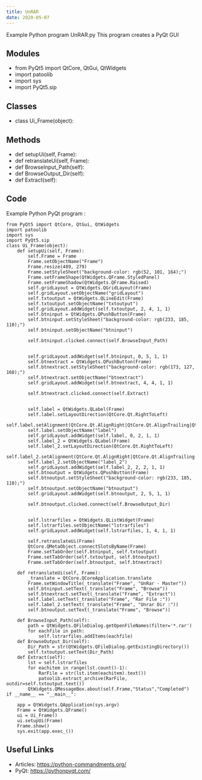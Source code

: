 ```yaml
---
title: UnRAR
date: 2020-05-07
---
```

Example Python program UnRAR.py
This program creates a PyQt GUI

## Modules

* from PyQt5 import QtCore, QtGui, QtWidgets
* import patoolib
* import sys
* import PyQt5.sip

## Classes

* class Ui_Frame(object):

## Methods

* def setupUi(self, Frame):
* def retranslateUi(self, Frame):
* def BrowseInput_Path(self):
* def BrowseOutput_Dir(self):
* def Extract(self):

## Code

Example Python PyQt program :

    from PyQt5 import QtCore, QtGui, QtWidgets
    import patoolib
    import sys
    import PyQt5.sip
    class Ui_Frame(object):
        def setupUi(self, Frame):
            self.Frame = Frame
            Frame.setObjectName("Frame")
            Frame.resize(489, 279)
            Frame.setStyleSheet("background-color: rgb(52, 101, 164);")
            Frame.setFrameShape(QtWidgets.QFrame.StyledPanel)
            Frame.setFrameShadow(QtWidgets.QFrame.Raised)
            self.gridLayout = QtWidgets.QGridLayout(Frame)
            self.gridLayout.setObjectName("gridLayout")
            self.txtoutput = QtWidgets.QLineEdit(Frame)
            self.txtoutput.setObjectName("txtoutput")
            self.gridLayout.addWidget(self.txtoutput, 2, 4, 1, 1)
            self.btninput = QtWidgets.QPushButton(Frame)
            self.btninput.setStyleSheet("background-color: rgb(233, 185, 110);")
            self.btninput.setObjectName("btninput")
    
            self.btninput.clicked.connect(self.BrowseInput_Path)
    
    
            self.gridLayout.addWidget(self.btninput, 0, 5, 1, 1)
            self.btnextract = QtWidgets.QPushButton(Frame)
            self.btnextract.setStyleSheet("background-color: rgb(173, 127, 168);")
            self.btnextract.setObjectName("btnextract")
            self.gridLayout.addWidget(self.btnextract, 4, 4, 1, 1)
    
            self.btnextract.clicked.connect(self.Extract)
    
    
            self.label = QtWidgets.QLabel(Frame)
            self.label.setLayoutDirection(QtCore.Qt.RightToLeft)
            self.label.setAlignment(QtCore.Qt.AlignRight|QtCore.Qt.AlignTrailing|QtCore.Qt.AlignVCenter)
            self.label.setObjectName("label")
            self.gridLayout.addWidget(self.label, 0, 2, 1, 1)
            self.label_2 = QtWidgets.QLabel(Frame)
            self.label_2.setLayoutDirection(QtCore.Qt.RightToLeft)
            self.label_2.setAlignment(QtCore.Qt.AlignRight|QtCore.Qt.AlignTrailing|QtCore.Qt.AlignVCenter)
            self.label_2.setObjectName("label_2")
            self.gridLayout.addWidget(self.label_2, 2, 2, 1, 1)
            self.btnoutput = QtWidgets.QPushButton(Frame)
            self.btnoutput.setStyleSheet("background-color: rgb(233, 185, 110);")
            self.btnoutput.setObjectName("btnoutput")
            self.gridLayout.addWidget(self.btnoutput, 2, 5, 1, 1)
    
            self.btnoutput.clicked.connect(self.BrowseOutput_Dir)
    
    
            self.lstrarfiles = QtWidgets.QListWidget(Frame)
            self.lstrarfiles.setObjectName("lstrarfiles")
            self.gridLayout.addWidget(self.lstrarfiles, 1, 4, 1, 1)
    
            self.retranslateUi(Frame)
            QtCore.QMetaObject.connectSlotsByName(Frame)
            Frame.setTabOrder(self.btninput, self.txtoutput)
            Frame.setTabOrder(self.txtoutput, self.btnoutput)
            Frame.setTabOrder(self.btnoutput, self.btnextract)
    
        def retranslateUi(self, Frame):
            _translate = QtCore.QCoreApplication.translate
            Frame.setWindowTitle(_translate("Frame", "UnRar - Master"))
            self.btninput.setText(_translate("Frame", "Browse"))
            self.btnextract.setText(_translate("Frame", "Extract"))
            self.label.setText(_translate("Frame", "Rar File :"))
            self.label_2.setText(_translate("Frame", "Unrar Dir :"))
            self.btnoutput.setText(_translate("Frame", "Browse"))
    
        def BrowseInput_Path(self):
            path = QtWidgets.QFileDialog.getOpenFileNames(filter='*.rar')
            for eachfile in path:
                self.lstrarfiles.addItems(eachfile)
        def BrowseOutput_Dir(self):
            Dir_Path = str(QtWidgets.QFileDialog.getExistingDirectory())
            self.txtoutput.setText(Dir_Path)
        def Extract(self):
            lst = self.lstrarfiles
            for eachitem in range(lst.count()-1):
                RarFile = str(lst.item(eachitem).text())
                patoolib.extract_archive(RarFile, outdir=self.txtoutput.text())
            QtWidgets.QMessageBox.about(self.Frame,"Status","Completed")
    if __name__ == "__main__":
        
        app = QtWidgets.QApplication(sys.argv)
        Frame = QtWidgets.QFrame()
        ui = Ui_Frame()
        ui.setupUi(Frame)
        Frame.show()
        sys.exit(app.exec_())
    

## Useful Links

- Articles: https://python-commandments.org/
- PyQt: https://pythonpyqt.com/
